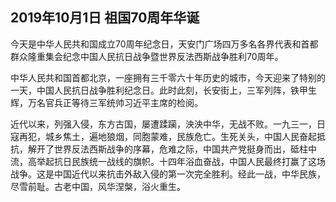 ## 2019年10月1日 祖国70周年华诞

今天是中华人民共和国成立70周年纪念日，天安门广场四万多名各界代表和首都群众隆重集会纪念中国人民抗日战争暨世界反法西斯战争胜利70周年。

中华人民共和国首都北京，一座拥有三千零六十年历史的城市，今天迎来了特别的一天，中国人民抗日战争胜利纪念日。此时此刻，长安街上，三军列阵，铁甲生辉，万名官兵正等待三军统帅习近平主席的检阅。

近代以来，列强入侵，东方古国，屡遭蹂躏，泱泱中华，无战不败。一九三一，日寇再犯，城乡焦土，遍地狼烟，同胞蒙难，民族危亡。生死关头，中国人民奋起抵抗，解开了世界反法西斯战争的序幕，危难之际，中国共产党挺身而出，砥柱中流，高举起抗日民族统一战线的旗帜。十四年浴血奋战，中国人民最终打赢了这场战争。这是中国近代以来抗击外敌入侵的第一次完全胜利。经此一战，中华民族，尽雪前耻。古老中国，风华涅槃，浴火重生。


